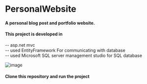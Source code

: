 # PersonalWebsite
#### A personal blog post and portfolio website.

#### This project is developed in
-- asp.net mvc   
-- used EntityFramework For communicating with database    
-- used Microsoft SQL server management studio for SQL database   

![image](https://user-images.githubusercontent.com/49892149/208704932-35366d3f-c301-4cc8-af47-7f4ceadebc6a.png)



#### Clone this repository and run the project
